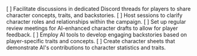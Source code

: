 [ ] Facilitate discussions in dedicated Discord threads for players to share character concepts, traits, and backstories.
[ ] Host sessions to clarify character roles and relationships within the campaign.
[ ] Set up regular review meetings for AI-enhanced character drafts to allow for player feedback.
[ ] Employ AI tools to develop engaging backstories based on player-specific traits and concepts.
[ ] Create character sheets that demonstrate AI's contributions to character statistics and traits.